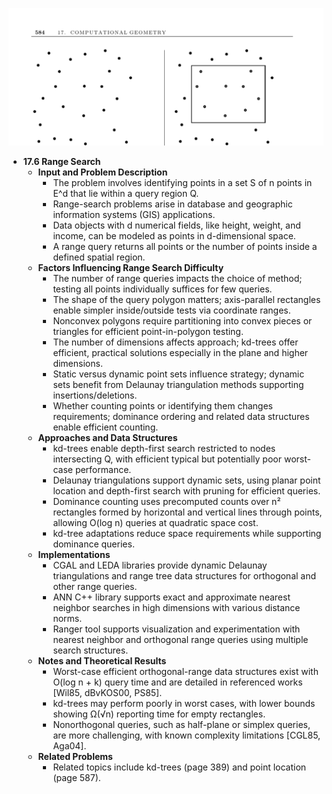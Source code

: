 ![ADM-ch17-geometry-range-search](ADM-ch17-geometry-range-search.best.png)

- **17.6 Range Search**
  - **Input and Problem Description**
    - The problem involves identifying points in a set S of n points in E^d that lie within a query region Q.
    - Range-search problems arise in database and geographic information systems (GIS) applications.
    - Data objects with d numerical fields, like height, weight, and income, can be modeled as points in d-dimensional space.
    - A range query returns all points or the number of points inside a defined spatial region.
  - **Factors Influencing Range Search Difficulty**
    - The number of range queries impacts the choice of method; testing all points individually suffices for few queries.
    - The shape of the query polygon matters; axis-parallel rectangles enable simpler inside/outside tests via coordinate ranges.
    - Nonconvex polygons require partitioning into convex pieces or triangles for efficient point-in-polygon testing.
    - The number of dimensions affects approach; kd-trees offer efficient, practical solutions especially in the plane and higher dimensions.
    - Static versus dynamic point sets influence strategy; dynamic sets benefit from Delaunay triangulation methods supporting insertions/deletions.
    - Whether counting points or identifying them changes requirements; dominance ordering and related data structures enable efficient counting.
  - **Approaches and Data Structures**
    - kd-trees enable depth-first search restricted to nodes intersecting Q, with efficient typical but potentially poor worst-case performance.
    - Delaunay triangulations support dynamic sets, using planar point location and depth-first search with pruning for efficient queries.
    - Dominance counting uses precomputed counts over n² rectangles formed by horizontal and vertical lines through points, allowing O(log n) queries at quadratic space cost.
    - kd-tree adaptations reduce space requirements while supporting dominance queries.
  - **Implementations**
    - CGAL and LEDA libraries provide dynamic Delaunay triangulations and range tree data structures for orthogonal and other range queries.
    - ANN C++ library supports exact and approximate nearest neighbor searches in high dimensions with various distance norms.
    - Ranger tool supports visualization and experimentation with nearest neighbor and orthogonal range queries using multiple search structures.
  - **Notes and Theoretical Results**
    - Worst-case efficient orthogonal-range data structures exist with O(log n + k) query time and are detailed in referenced works [Wil85, dBvKOS00, PS85].
    - kd-trees may perform poorly in worst cases, with lower bounds showing Ω(√n) reporting time for empty rectangles.
    - Nonorthogonal queries, such as half-plane or simplex queries, are more challenging, with known complexity limitations [CGL85, Aga04].
  - **Related Problems**
    - Related topics include kd-trees (page 389) and point location (page 587).
